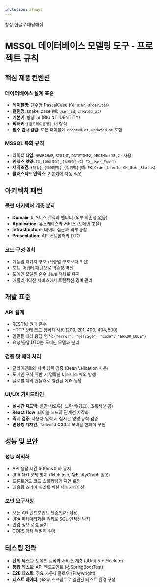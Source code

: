```yaml
---
inclusion: always
---
```


항상 한글로 대답해줘

# MSSQL 데이터베이스 모델링 도구 - 프로젝트 규칙

## 핵심 제품 컨벤션

### 데이터베이스 설계 표준
- **테이블명**: 단수형 PascalCase (예: `User`, `OrderItem`)
- **컬럼명**: snake_case (예: `user_id`, `created_at`)
- **기본키**: 항상 `id` (BIGINT IDENTITY)
- **외래키**: `{참조테이블명}_id` 형식
- **필수 감사 컬럼**: 모든 테이블에 `created_at`, `updated_at` 포함

### MSSQL 특화 규칙
- **데이터 타입**: `NVARCHAR`, `BIGINT`, `DATETIME2`, `DECIMAL(18,2)` 사용
- **인덱스 명명**: `IX_{테이블명}_{컬럼명}` (예: `IX_User_Email`)
- **제약조건**: `{타입}_{테이블명}_{컬럼명}` (예: `FK_Order_UserId`, `CK_User_Status`)
- **클러스터드 인덱스**: 기본키에 자동 적용

## 아키텍처 패턴

### 클린 아키텍처 계층 분리
- **Domain**: 비즈니스 로직과 엔티티 (외부 의존성 없음)
- **Application**: 유스케이스와 서비스 (도메인 조율)
- **Infrastructure**: 데이터 접근과 외부 통합
- **Presentation**: API 컨트롤러와 DTO

### 코드 구성 원칙
- 기능별 패키지 구조 (계층별 구조보다 우선)
- 포트-어댑터 패턴으로 의존성 역전
- 도메인 모델은 순수 Java 객체로 유지
- 애플리케이션 서비스에서 트랜잭션 경계 관리

## 개발 표준

### API 설계
- RESTful 원칙 준수
- HTTP 상태 코드 정확히 사용 (200, 201, 400, 404, 500)
- 일관된 에러 응답 형식: `{"error": "message", "code": "ERROR_CODE"}`
- 요청/응답 DTO는 도메인 모델과 분리

### 검증 및 에러 처리
- 클라이언트와 서버 양쪽 검증 (Bean Validation 사용)
- 도메인 규칙 위반 시 명확한 비즈니스 예외 발생
- 글로벌 예외 핸들러로 일관된 에러 응답

### UI/UX 가이드라인
- **실시간 피드백**: 빨간색(오류), 노란색(경고), 초록색(성공)
- **React Flow**: 테이블 노드와 관계선 시각화
- **즉시 검증**: 사용자 입력 시 실시간 명명 규칙 검증
- **반응형 디자인**: Tailwind CSS로 모바일 친화적 구현

## 성능 및 보안

### 성능 최적화
- API 응답 시간 500ms 이하 유지
- JPA N+1 문제 방지 (fetch join, @EntityGraph 활용)
- 프론트엔드 코드 스플리팅과 지연 로딩
- 대용량 스키마 처리를 위한 페이지네이션

### 보안 요구사항
- 모든 API 엔드포인트 인증/인가 적용
- JPA 파라미터화된 쿼리로 SQL 인젝션 방지
- 민감 정보 로깅 금지
- CORS 정책 적절히 설정

## 테스팅 전략
- **단위 테스트**: 도메인 로직과 서비스 계층 (JUnit 5 + Mockito)
- **통합 테스트**: API 엔드포인트 (@SpringBootTest)
- **E2E 테스트**: 주요 사용자 플로우 (Playwright)
- **테스트 데이터**: @Sql 스크립트로 일관된 테스트 환경 구성
